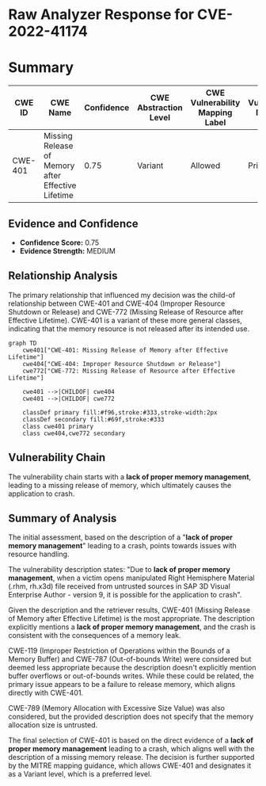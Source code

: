 # Raw Analyzer Response for CVE-2022-41174

# Summary
| CWE ID | CWE Name | Confidence | CWE Abstraction Level | CWE Vulnerability Mapping Label | CWE-Vulnerability Mapping Notes |
|---|---|---|---|---|---|
| CWE-401 | Missing Release of Memory after Effective Lifetime | 0.75 | Variant | Allowed | Primary CWE |

## Evidence and Confidence

*   **Confidence Score:** 0.75
*   **Evidence Strength:** MEDIUM

## Relationship Analysis
The primary relationship that influenced my decision was the child-of relationship between CWE-401 and CWE-404 (Improper Resource Shutdown or Release) and CWE-772 (Missing Release of Resource after Effective Lifetime). CWE-401 is a variant of these more general classes, indicating that the memory resource is not released after its intended use.

```mermaid
graph TD
    cwe401["CWE-401: Missing Release of Memory after Effective Lifetime"]
    cwe404["CWE-404: Improper Resource Shutdown or Release"]
    cwe772["CWE-772: Missing Release of Resource after Effective Lifetime"]
    
    cwe401 -->|CHILDOF| cwe404
    cwe401 -->|CHILDOF| cwe772
    
    classDef primary fill:#f96,stroke:#333,stroke-width:2px
    classDef secondary fill:#69f,stroke:#333
    class cwe401 primary
    class cwe404,cwe772 secondary
```

## Vulnerability Chain
The vulnerability chain starts with a **lack of proper memory management**, leading to a missing release of memory, which ultimately causes the application to crash.

## Summary of Analysis
The initial assessment, based on the description of a "**lack of proper memory management**" leading to a crash, points towards issues with resource handling.

The vulnerability description states: "Due to **lack of proper memory management**, when a victim opens manipulated Right Hemisphere Material (.rhm, rh.x3d) file received from untrusted sources in SAP 3D Visual Enterprise Author - version 9, it is possible for the application to crash".

Given the description and the retriever results, CWE-401 (Missing Release of Memory after Effective Lifetime) is the most appropriate. The description explicitly mentions a **lack of proper memory management**, and the crash is consistent with the consequences of a memory leak.

CWE-119 (Improper Restriction of Operations within the Bounds of a Memory Buffer) and CWE-787 (Out-of-bounds Write) were considered but deemed less appropriate because the description doesn't explicitly mention buffer overflows or out-of-bounds writes. While these could be related, the primary issue appears to be a failure to release memory, which aligns directly with CWE-401.

CWE-789 (Memory Allocation with Excessive Size Value) was also considered, but the provided description does not specify that the memory allocation size is untrusted.

The final selection of CWE-401 is based on the direct evidence of a **lack of proper memory management** leading to a crash, which aligns well with the description of a missing memory release. The decision is further supported by the MITRE mapping guidance, which allows CWE-401 and designates it as a Variant level, which is a preferred level.